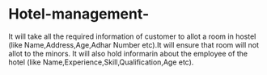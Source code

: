 # Hotel-management-
It will take all the required information of customer to allot a room in hostel (like Name,Address,Age,Adhar Number etc).It will ensure that room will not allot to the minors.
It will also hold informarin about the employee of the hotel (like Name,Experience,Skill,Qualification,Age etc).
